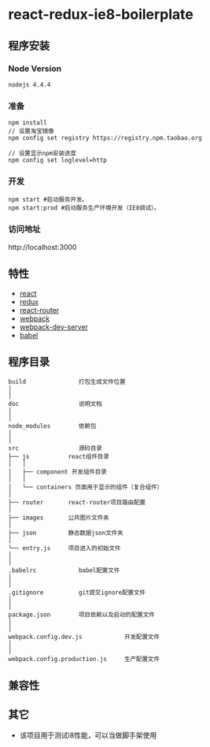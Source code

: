 # react-redux-ie8-boilerplate

## 程序安装
### Node Version
```
nodejs 4.4.4
```
### 准备
```
npm install
// 设置淘宝镜像
npm config set registry https://registry.npm.taobao.org

// 设置显示npm安装进度
npm config set loglevel=http
```
### 开发
```
npm start #启动服务开发。
npm start:prod #启动服务生产环境开发（IE8调试）。
```
### 访问地址
http://localhost:3000
## 特性
* [react](https://github.com/facebook/react)
* [redux](https://github.com/rackt/redux)
* [react-router](https://github.com/rackt/react-router)
* [webpack](https://github.com/webpack/webpack)
* [webpack-dev-server](https://github.com/webpack/webpack-dev-server)
* [babel](https://github.com/babel/babel)
## 程序目录
```
build               打包生成文件位置
│
│      
doc                 说明文档
│       
│
node_modules        依赖包
│       
│
src                 源码目录
├── js           react组件目录
│   │
│   ├── component 开发组件目录
│   │
│   └── containers 页面用于显示的组件（复合组件）
│
├── router       react-router项目路由配置
│
├── images       公共图片文件夹
│
├── json         静态数据json文件夹
│
└── entry.js     项目进入的初始文件
│
│
.babelrc            babel配置文件
│
│
.gitignore          git提交ignore配置文件
│
│
package.json        项目依赖以及启动的配置文件
│
│
webpack.config.dev.js            开发配置文件
│
│
webpack.config.production.js     生产配置文件
```
## 兼容性
## 其它
- 该项目用于测试i8性能，可以当做脚手架使用
